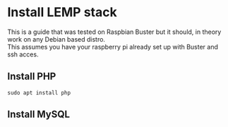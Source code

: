 # Install LEMP stack
This is a guide that was tested on Raspbian Buster but it should, in theory work on any Debian based distro.  
This assumes you have your raspberry pi already set up with Buster and ssh acces.

## Install PHP
```
sudo apt install php
```

## Install MySQL
```

